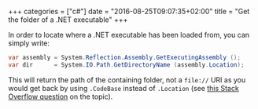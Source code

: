 +++
categories = ["c#"]
date = "2016-08-25T09:07:35+02:00"
title = "Get the folder of a .NET executable"
+++

In order to locate where a .NET executable has been loaded from,
you can simply write:

```csharp
var assembly = System.Reflection.Assembly.GetExecutingAssembly ();
var dir      = System.IO.Path.GetDirectoryName (assembly.Location);
```

This will return the path of the containing folder, not a `file://`
URI as you would get back by using `.CodeBase` instead of `.Location`
(see [this Stack Overflow question](http://stackoverflow.com/questions/837488/how-can-i-get-the-applications-path-in-a-net-console-application)
on the topic).
